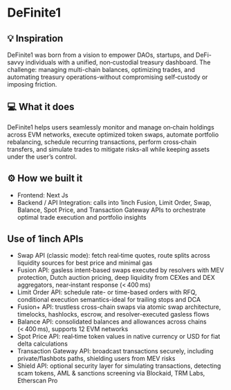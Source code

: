 # DeFinite1

## 💡 Inspiration

DeFinite1 was born from a vision to empower DAOs, startups, and DeFi-savvy individuals with a unified, non‑custodial treasury dashboard. The challenge: managing multi-chain balances, optimizing trades, and automating treasury operations-without compromising self‑custody or imposing friction.

## 💻 What it does

DeFinite1 helps users seamlessly monitor and manage on‑chain holdings across EVM networks, execute optimized token swaps, automate portfolio rebalancing, schedule recurring transactions, perform cross‑chain transfers, and simulate trades to mitigate risks-all while keeping assets under the user’s control.

## ⚙️ How we built it

- Frontend: Next Js
- Backend / API Integration: calls into 1inch Fusion, Limit Order, Swap, Balance, Spot Price, and Transaction Gateway APIs to orchestrate optimal trade execution and portfolio insights

## Use of 1inch APIs

- Swap API (classic mode): fetch real‑time quotes, route splits across liquidity sources for best price and minimal gas 
- Fusion API: gasless intent‑based swaps executed by resolvers with MEV protection, Dutch auction pricing, deep liquidity from CEXes and DEX aggregators, near‑instant response (< 400 ms)
- Limit Order API: schedule rate- or time-based orders with RFQ, conditional execution semantics-ideal for trailing stops and DCA
- Fusion+ API: trustless cross-chain swaps via atomic swap architecture, timelocks, hashlocks, escrow, and resolver-executed gasless flows
- Balance API: consolidated balances and allowances across chains (< 400 ms), supports 12 EVM networks
- Spot Price API: real‑time token values in native currency or USD for fiat delta calculations
- Transaction Gateway API: broadcast transactions securely, including private/flashbots paths, shielding users from MEV risks
- Shield API: optional security layer for simulating transactions, detecting scam tokens, AML & sanctions screening via Blockaid, TRM Labs, Etherscan Pro
